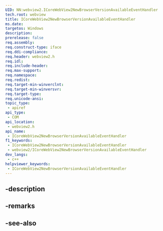 ```yaml
---
UID: NN:webview2.ICoreWebView2NewBrowserVersionAvailableEventHandler
tech.root: webview
title: ICoreWebView2NewBrowserVersionAvailableEventHandler
ms.date: 
targetos: Windows
description: 
prerelease: false
req.assembly: 
req.construct-type: iface
req.ddi-compliance: 
req.header: webview2.h
req.idl: 
req.include-header: 
req.max-support: 
req.namespace: 
req.redist: 
req.target-min-winverclnt: 
req.target-min-winversvr: 
req.target-type: 
req.unicode-ansi: 
topic_type:
 - apiref
api_type:
 - COM
api_location:
 - webview2.h
api_name:
 - ICoreWebView2NewBrowserVersionAvailableEventHandler
f1_keywords:
 - ICoreWebView2NewBrowserVersionAvailableEventHandler
 - webview2/ICoreWebView2NewBrowserVersionAvailableEventHandler
dev_langs:
 - c++
helpviewer_keywords:
 - ICoreWebView2NewBrowserVersionAvailableEventHandler
---
```


## -description

## -remarks

## -see-also

